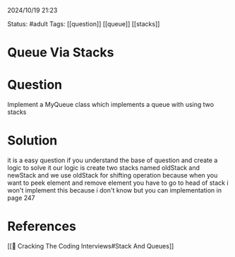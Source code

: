 2024/10/19
21:23

Status: #adult 
Tags: [[question]] [[queue]] [[stacks]]
# Queue Via Stacks
# Question
Implement a MyQueue class which implements a queue with using two stacks 

# Solution
it is a easy question if you understand the base of question and create a logic to solve it our logic is create two stacks named oldStack and newStack and we use oldStack for shifting operation because when you want to peek element and remove element you have to go to head of stack i won't implement this because i don't know but you can implementation in page 247

# References

[[📙 Cracking The Coding Interviews#Stack And Queues]]